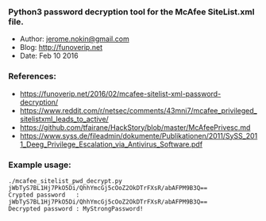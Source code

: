 ### Python3 password decryption tool for the McAfee **SiteList.xml** file.
 
- Author:  jerome.nokin@gmail.com
- Blog:  http://funoverip.net
- Date:  Feb 10 2016

### References:

- https://funoverip.net/2016/02/mcafee-sitelist-xml-password-decryption/
- https://www.reddit.com/r/netsec/comments/43mni7/mcafee_privileged_sitelistxml_leads_to_active/
- https://github.com/tfairane/HackStory/blob/master/McAfeePrivesc.md
- https://www.syss.de/fileadmin/dokumente/Publikationen/2011/SySS_2011_Deeg_Privilege_Escalation_via_Antivirus_Software.pdf

### Example usage:

```
./mcafee_sitelist_pwd_decrypt.py jWbTyS7BL1Hj7PkO5Di/QhhYmcGj5cOoZ2OkDTrFXsR/abAFPM9B3Q==
Crypted password   : jWbTyS7BL1Hj7PkO5Di/QhhYmcGj5cOoZ2OkDTrFXsR/abAFPM9B3Q==
Decrypted password : MyStrongPassword!
```

